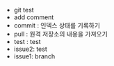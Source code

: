- git test
- add comment
- commit : 인덱스 상태를 기록하기
- pull : 원격 저장소의 내용을 가져오기
- test : test
- issue2: test
- issue1: branch